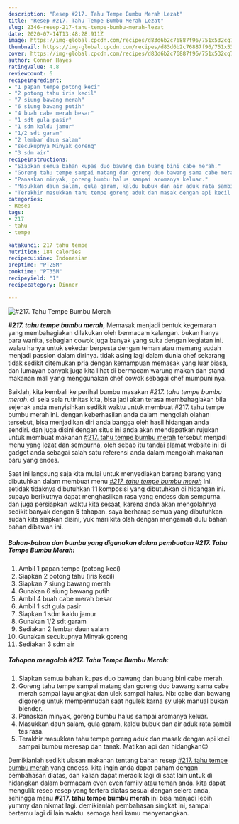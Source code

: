 ```yaml
---
description: "Resep #217. Tahu Tempe Bumbu Merah Lezat"
title: "Resep #217. Tahu Tempe Bumbu Merah Lezat"
slug: 2346-resep-217-tahu-tempe-bumbu-merah-lezat
date: 2020-07-14T13:48:28.911Z
image: https://img-global.cpcdn.com/recipes/d83d6b2c76887f96/751x532cq70/217-tahu-tempe-bumbu-merah-foto-resep-utama.jpg
thumbnail: https://img-global.cpcdn.com/recipes/d83d6b2c76887f96/751x532cq70/217-tahu-tempe-bumbu-merah-foto-resep-utama.jpg
cover: https://img-global.cpcdn.com/recipes/d83d6b2c76887f96/751x532cq70/217-tahu-tempe-bumbu-merah-foto-resep-utama.jpg
author: Connor Hayes
ratingvalue: 4.8
reviewcount: 6
recipeingredient:
- "1 papan tempe potong keci"
- "2 potong tahu iris kecil"
- "7 siung bawang merah"
- "6 siung bawang putih"
- "4 buah cabe merah besar"
- "1 sdt gula pasir"
- "1 sdm kaldu jamur"
- "1/2 sdt garam"
- "2 lembar daun salam"
- "secukupnya Minyak goreng"
- "3 sdm air"
recipeinstructions:
- "Siapkan semua bahan kupas duo bawang dan buang bini cabe merah."
- "Goreng tahu tempe sampai matang dan goreng duo bawang sama cabe merah sampai layu angkat dan ulek sampai halus. Nb: cabe dan bawang digoreng untuk mempermudah saat ngulek karna sy ulek manual bukan blender."
- "Panaskan minyak, goreng bumbu halus sampai aromanya keluar."
- "Masukkan daun salam, gula garam, kaldu bubuk dan air aduk rata sambil tes rasa."
- "Terakhir masukkan tahu tempe goreng aduk dan masak dengan api kecil sampai bumbu meresap dan tanak. Matikan api dan hidangkan😊"
categories:
- Resep
tags:
- 217
- tahu
- tempe

katakunci: 217 tahu tempe 
nutrition: 184 calories
recipecuisine: Indonesian
preptime: "PT25M"
cooktime: "PT35M"
recipeyield: "1"
recipecategory: Dinner

---
```



![#217. Tahu Tempe Bumbu Merah](https://img-global.cpcdn.com/recipes/d83d6b2c76887f96/751x532cq70/217-tahu-tempe-bumbu-merah-foto-resep-utama.jpg)

<b><i>#217. tahu tempe bumbu merah</i></b>, Memasak menjadi bentuk kegemaran yang membahagiakan dilakukan oleh bermacam kalangan. bukan hanya para wanita, sebagian cowok juga banyak yang suka dengan kegiatan ini. walau hanya untuk sekedar berpesta dengan teman atau memang sudah menjadi passion dalam dirinya. tidak asing lagi dalam dunia chef sekarang tidak sedikit ditemukan pria dengan kemampuan memasak yang luar biasa, dan lumayan banyak juga kita lihat di bermacam warung makan dan stand makanan mall yang menggunakan chef cowok sebagai chef mumpuni nya.

Baiklah, kita kembali ke perihal bumbu masakan <i>#217. tahu tempe bumbu merah</i>. di sela sela rutinitas kita, bisa jadi akan terasa membahagiakan bila sejenak anda menyisihkan sedikit waktu untuk membuat #217. tahu tempe bumbu merah ini. dengan keberhasilan anda dalam mengolah olahan tersebut, bisa menjadikan diri anda bangga oleh hasil hidangan anda sendiri. dan juga disini dengan situs ini anda akan mendapatkan rujukan untuk membuat makanan <u>#217. tahu tempe bumbu merah</u> tersebut menjadi menu yang lezat dan sempurna, oleh sebab itu tandai alamat website ini di gadget anda sebagai salah satu referensi anda dalam mengolah makanan baru yang endes.




Saat ini langsung saja kita mulai untuk menyediakan barang barang yang dibutuhkan dalam membuat menu <u><i>#217. tahu tempe bumbu merah</i></u> ini. setidak tidaknya dibutuhkan <b>11</b> komposisi yang dibutuhkan di hidangan ini. supaya berikutnya dapat menghasilkan rasa yang endess dan sempurna. dan juga persiapkan waktu kita sesaat, karena anda akan mengolahnya sedikit banyak dengan <b>5</b> tahapan. saya berharap semua yang dibutuhkan sudah kita siapkan disini, yuk mari kita olah dengan mengamati dulu bahan bahan dibawah ini.

<!--inarticleads1-->

##### Bahan-bahan dan bumbu yang digunakan dalam pembuatan #217. Tahu Tempe Bumbu Merah:

1. Ambil 1 papan tempe (potong keci)
1. Siapkan 2 potong tahu (iris kecil)
1. Siapkan 7 siung bawang merah
1. Gunakan 6 siung bawang putih
1. Ambil 4 buah cabe merah besar
1. Ambil 1 sdt gula pasir
1. Siapkan 1 sdm kaldu jamur
1. Gunakan 1/2 sdt garam
1. Sediakan 2 lembar daun salam
1. Gunakan secukupnya Minyak goreng
1. Sediakan 3 sdm air




<!--inarticleads2-->

##### Tahapan mengolah #217. Tahu Tempe Bumbu Merah:

1. Siapkan semua bahan kupas duo bawang dan buang bini cabe merah.
1. Goreng tahu tempe sampai matang dan goreng duo bawang sama cabe merah sampai layu angkat dan ulek sampai halus. Nb: cabe dan bawang digoreng untuk mempermudah saat ngulek karna sy ulek manual bukan blender.
1. Panaskan minyak, goreng bumbu halus sampai aromanya keluar.
1. Masukkan daun salam, gula garam, kaldu bubuk dan air aduk rata sambil tes rasa.
1. Terakhir masukkan tahu tempe goreng aduk dan masak dengan api kecil sampai bumbu meresap dan tanak. Matikan api dan hidangkan😊




Demikianlah sedikit ulasan makanan tentang bahan resep <u>#217. tahu tempe bumbu merah</u> yang endess. kita ingin anda dapat paham dengan pembahasan diatas, dan kalian dapat meracik lagi di saat lain untuk di hidangkan dalam bermacam even even family atau teman anda. kita dapat mengulik resep resep yang tertera diatas sesuai dengan selera anda, sehingga menu <b>#217. tahu tempe bumbu merah</b> ini bisa menjadi lebih yummy dan nikmat lagi. demikianlah pembahasan singkat ini, sampai bertemu lagi di lain waktu. semoga hari kamu menyenangkan.
